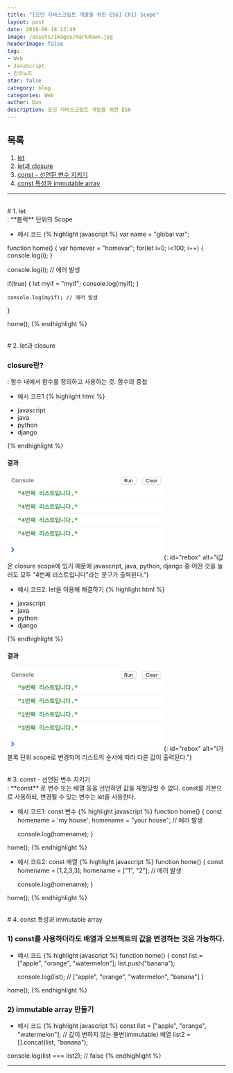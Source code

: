 ```yaml
---
title: "[모던 자바스크립트 개발을 위한 ES6] Ch1) Scope"
layout: post
date: 2018-06-18 13:49
image: /assets/images/markdown.jpg
headerImage: false
tag:
- Web
- JavaScript
- 강의노트
star: false
category: blog
categories: Web
author: Dan
description: 모던 자바스크립트 개발을 위한 ES6
---
```


## 목록
1. <a href="#one">let</a><br>
2. <a href="#two">let과 closure</a><br>
3. <a href="#three">const - 선언된 변수 지키기</a><br>
4. <a href="#four">const 특성과 immutable array</a><br>


---
<br>
<div id="one"></div>
# 1. let
<div class="underlined"></div>
: **블럭** 단위의 Scope

* 예시 코드
{% highlight javascript %}
var name = "global var";

function home() {
  var homevar = "homevar";
  for(let i=0; i<100; i++) {
    console.log(i);
  }

  console.log(i); // 에러 발생

  if(true) {
    let myif = "myif";
    console.log(myif);
  }

    console.log(myif); // 에러 발생
}

home();
{% endhighlight %}

<br>
<div id="two"></div>
# 2. let과 closure
<div class="underlined"></div>

### closure란?
: 함수 내에서 함수를 정의하고 사용하는 것. 함수의 중첩

* 예시 코드1
{% highlight html %}
<!DOCTYPE html>
<html>
<head>
  <meta charset="utf-8">
  <meta name="viewport" content="width=device-width">
  <title>JS Bin</title>
</head>
<body>
<ul>
  <li>javascript</li>
  <li>java</li>
  <li>python</li>
  <li>django</li>
</ul>
<script>
var list = document.querySelectorAll("li");
for (var i = 0; i < list.length; i++) {
  list[i].addEventListener("click", function() { // closure 형성
    console.log(i + "번째 리스트입니다.");
  })
}
</script>
</body>
</html>
{% endhighlight %}

#### 결과
![Markdown Image][1]{: id="rebox" alt="i값은 closure scope에 있기 때문에 javascript, java, python, django 중 어떤 것을 눌러도 모두 "4번째 리스트입니다"라는 문구가 출력된다."}

* 예시 코드2: let을 이용해 해결하기
{% highlight html %}
<!DOCTYPE html>
<html>
<head>
  <meta charset="utf-8">
  <meta name="viewport" content="width=device-width">
  <title>JS Bin</title>
</head>
<body>
<ul>
  <li>javascript</li>
  <li>java</li>
  <li>python</li>
  <li>django</li>
</ul>
<script>
var list = document.querySelectorAll("li");
for (let i = 0; i < list.length; i++) {
  list[i].addEventListener("click", function() {
    console.log(i + "번째 리스트입니다.");
  })
}
</script>
</body>
</html>
{% endhighlight %}

#### 결과
![Markdown Image][2]{: id="rebox" alt="i가 블록 단위 scope로 변경되어 리스트의 순서에 따라 다른 값이 출력된다."}

<br>
<div id="three"></div>
# 3. const - 선언된 변수 지키기
<div class="underlined"></div>
: **const** 로 변수 또는 배열 등을 선언하면 값을 재할당할 수 없다. const를 기본으로 사용하되, 변경될 수 있는 변수는 let을 사용한다.

* 예시 코드1: const 변수
{% highlight javascript %}
function home() {
  const homename = 'my house';
  homename = "your house"; // 에러 발생

  console.log(homename);
}

home();
{% endhighlight %}

* 예시 코드2: const 배열
{% highlight javascript %}
function home() {
  const homename = [1,2,3,3];
  homename = ["1", "2"]; // 에러 발생

  console.log(homename);
}

home();
{% endhighlight %}


<br>
<div id="four"></div>
# 4. const 특성과 immutable array
<div class="underlined"></div>

### 1) const를 사용하더라도 배열과 오브젝트의 값을 변경하는 것은 가능하다.
* 예시 코드
{% highlight javascript %}
function home() {
  const list = ["apple", "orange", "watermelon"];
  list.push("banana");

  console.log(list); // ["apple", "orange", "watermelon", "banana"]
}

home();
{% endhighlight %}

### 2) immutable array 만들기
* 예시 코드
{% highlight javascript %}
const list = ["apple", "orange", "watermelon"]; // 값이 변하지 않는 불변(immutable) 배열
list2 = [].concat(list, "banana");

console.log(list === list2); // false
{% endhighlight %}

---
[1]: /assets/images/스크린샷2018-06-18-1.jpg
[2]: /assets/images/스크린샷2018-06-18-2.jpg
